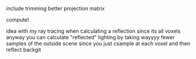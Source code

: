 include trimming
better projection matrix

compute!


idea with my ray tracing
when calculating a reflection since its all voxels anyway you can calculate "reflected" lighting by taking wayyyy fewer samples of the outside scene since you just csample at each voxel and then reflect backgit 